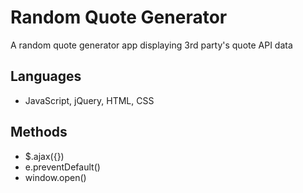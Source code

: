 # Random Quote Generator
A random quote generator app displaying 3rd party's quote API data

## Languages
- JavaScript, jQuery, HTML, CSS

## Methods
- $.ajax({})
- e.preventDefault()
- window.open()
